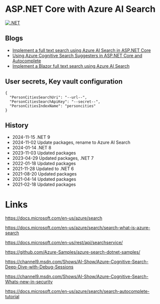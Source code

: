 # ASP.NET Core with Azure AI Search

[![.NET](https://github.com/damienbod/AspNetCoreAzureSearch/actions/workflows/dotnet.yml/badge.svg)](https://github.com/damienbod/AspNetCoreAzureSearch/actions/workflows/dotnet.yml)

## Blogs

- [Implement a full text search using Azure AI Search in ASP.NET Core](https://damienbod.com/2020/10/19/implement-a-full-text-search-using-azure-cognitive-search-in-asp-net-core/)
- [Using Azure Cognitive Search Suggesters in ASP.NET Core and Autocomplete](https://damienbod.com/2020/10/29/using-azure-cognitive-search-suggesters-in-asp-net-core-and-autocomplete/)
- [Implement a Blazor full text search using Azure AI Search](https://damienbod.com/2020/11/02/implement-a-blazor-full-text-search-using-azure-cognitive-search/)

## User secrets, Key vault configuration

```
{
  "PersonCitiesSearchUri": "--url--",
  "PersonCitiesSearchApiKey": "--secret--",
  "PersonCitiesIndexName": "personcities"
}
```

## History

- 2024-11-15 .NET 9
- 2024-11-02 Update packages, rename to Azure AI Search
- 2024-01-14 .NET 8
- 2023-11-03 Updated packages
- 2023-04-29 Updated packages, .NET 7
- 2022-01-18 Updated packages
- 2021-11-28 Updated to .NET 6
- 2021-08-20 Updated packages
- 2021-04-14 Updated packages
- 2021-02-18 Updated packages

# Links

https://docs.microsoft.com/en-us/azure/search

https://docs.microsoft.com/en-us/azure/search/search-what-is-azure-search

https://docs.microsoft.com/en-us/rest/api/searchservice/

https://github.com/Azure-Samples/azure-search-dotnet-samples/

https://channel9.msdn.com/Shows/AI-Show/Azure-Cognitive-Search-Deep-Dive-with-Debug-Sessions

https://channel9.msdn.com/Shows/AI-Show/Azure-Cognitive-Search-Whats-new-in-security

https://docs.microsoft.com/en-us/azure/search/search-autocomplete-tutorial
